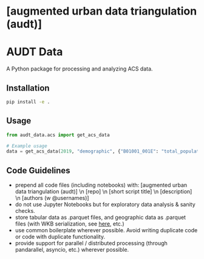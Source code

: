 # [augmented urban data triangulation (audt)]
# AUDT Data

A Python package for processing and analyzing ACS data.

## Installation

```bash
pip install -e .
```

## Usage

```python
from audt_data.acs import get_acs_data

# Example usage
data = get_acs_data(2019, "demographic", {"B01001_001E": "total_population"})
```

## Code Guidelines 
- prepend all code files (including notebooks) with: [augmented urban data triangulation (audt)] \n [repo] \n [short script title] \n [description] \n [authors (w @usernames)]
- do not use Jupyter Notebooks but for exploratory data analysis & sanity checks.
- store tabular data as .parquet files, and geographic data as .parquet files (with WKB serialization, see [here](https://geopandas.org/en/stable/docs/reference/api/geopandas.GeoDataFrame.to_parquet.html), etc.)
- use common boilerplate wherever possible. Avoid writing duplicate code or code with duplicate functionality.
- provide support for parallel / distributed processing (through pandarallel, asyncio, etc.) wherever possible.


